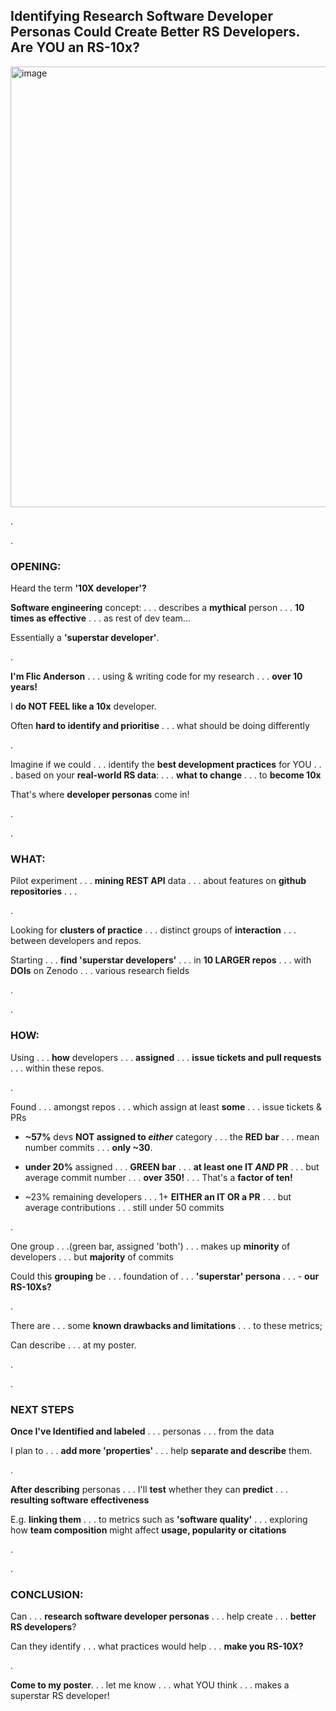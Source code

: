 ## Identifying Research Software Developer Personas Could Create Better RS Developers. Are YOU an RS-10x? 

<img width="705" alt="image" src="https://github.com/FlicAnderson/2024-03-28_EPCC-devpersonas/assets/5812129/9bdd958d-e8d1-4b4d-8a4d-8066f8b37681">


.


.
 

### OPENING:   

Heard the term **'10X developer'?**

**Software engineering** concept: .  .  .  describes a **mythical** person .  .  . **10 times as effective**  .  .  .  as rest of dev team...  

Essentially a **'superstar developer'**. 

.

**I'm Flic Anderson** .  .  . using & writing code for my research  .  .  .  **over 10 years!**  

I **do NOT FEEL like a 10x** developer.   

Often **hard to identify and prioritise**  .  .  .  what should be doing differently 

.

Imagine if we could  .  .  .  identify the **best development practices** for YOU  .  .  .  based on your **real-world RS data**: .  .  .   **what to change**  .  .  .   to **become 10x**

That's where **developer personas** come in!


.

.


### WHAT: 

Pilot experiment  .  .  .  **mining REST API** data .  .  .  about features on **github repositories**  .  .  . 

.

Looking for **clusters of practice**  .  .  .  distinct groups of **interaction**  .  .  .  between developers and repos.  

Starting  .  .  .  **find 'superstar developers'**  .  .  .   in **10 LARGER repos**  .  .  .  with **DOIs** on Zenodo .  .  .  various research fields 


.

.


### HOW:
  

Using   .  .  .  **how** developers  .  .  .  **assigned**   .  .  .  **issue tickets and pull requests**  .  .  .   within these repos. 

.

Found .  .  .  amongst repos  .  .  .  which assign at least **some**   .  .  .  issue tickets & PRs
  
  - **~57%** devs **NOT assigned to *either*** category  .  .  . the **RED bar**  .  .  .  mean number commits   .  .  .  **only ~30**.
  
  - **under 20%** assigned   .  .  .  **GREEN bar**   .  .  .  **at least one IT *AND* PR**  .  .  .   but average commit number  .  .  .   **over 350!**   .  .  .  That's a **factor of ten!**
  
  - ~23% remaining developers  .  .  .  1+ **EITHER an IT OR a PR**  .  .  .  but average contributions   .  .  .  still under 50 commits

.

One group  .  .  .(green bar, assigned 'both')  .  .  .   makes up **minority** of developers   .  .  .  but **majority** of commits

Could this **grouping** be  .  .  . foundation of  .  .  .  **'superstar' persona**  .  .  . - **our RS-10Xs?** 

.

There are  .  .  . some **known drawbacks and limitations** .  .  . to these metrics; 

Can describe  .  .  .  at my poster. 


.


.


### NEXT STEPS 

**Once I've Identified and labeled** .  .  .  personas .  .  . from the data 

I plan to  .  .  . **add more 'properties'**  .  .  . help **separate and describe** them.   

.
 
**After describing** personas  .  .  .  I'll **test** whether they can **predict**  .  .  . **resulting software effectiveness**

E.g. **linking them**  .  .  . to metrics such as **'software quality'**  .  .  .  exploring how **team composition** might affect **usage, popularity or citations**  


.


.


### CONCLUSION: 

Can .  .  .  **research software developer personas** .  .  .  help create  .  .  . **better RS developers**?

Can they identify .  .  .  what practices would help  .  .  . **make you RS-10X?** 

.

 **Come to my poster**.  .  . let me know  .  .  . what YOU think .  .  .  makes a superstar RS developer! 

